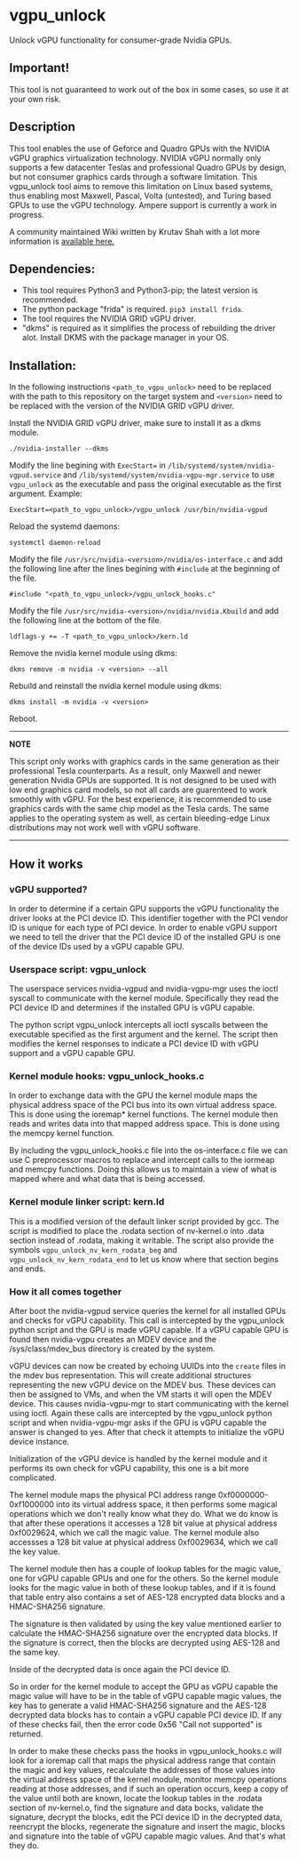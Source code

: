 # vgpu\_unlock

Unlock vGPU functionality for consumer-grade Nvidia GPUs.


## Important!

This tool is not guaranteed to work out of the box in some cases, 
so use it at your own risk.


## Description

This tool enables the use of Geforce and Quadro GPUs with the NVIDIA vGPU
graphics virtualization technology. NVIDIA vGPU normally only supports a 
few datacenter Teslas and professional Quadro GPUs by design, but not 
consumer graphics cards through a software limitation. This vgpu_unlock tool 
aims to remove this limitation on Linux based systems, thus enabling 
most Maxwell, Pascal, Volta (untested), and Turing based GPUs to 
use the vGPU technology. Ampere support is currently a work in progress.  
  
A community maintained Wiki written by Krutav Shah with a lot more information 
is [available here.](https://docs.google.com/document/d/1pzrWJ9h-zANCtyqRgS7Vzla0Y8Ea2-5z2HEi4X75d2Q/edit?usp=sharing)


## Dependencies:

* This tool requires Python3 and Python3-pip; the latest version is recommended.
* The python package "frida" is required. `pip3 install frida`.
* The tool requires the NVIDIA GRID vGPU driver.
* "dkms" is required as it simplifies the process of rebuilding the
  driver alot. Install DKMS with the package manager in your OS.


## Installation:

In the following instructions `<path_to_vgpu_unlock>` need to be replaced with
the path to this repository on the target system and `<version>` need to be
replaced with the version of the NVIDIA GRID vGPU driver.

Install the NVIDIA GRID vGPU driver, make sure to install it as a dkms module.
```
./nvidia-installer --dkms
```

Modify the line begining with `ExecStart=` in `/lib/systemd/system/nvidia-vgpud.service`
and `/lib/systemd/system/nvidia-vgpu-mgr.service` to use `vgpu_unlock` as
the executable and pass the original executable as the first argument. Example:
```
ExecStart=<path_to_vgpu_unlock>/vgpu_unlock /usr/bin/nvidia-vgpud
```

Reload the systemd daemons:
```
systemctl daemon-reload
```

Modify the file `/usr/src/nvidia-<version>/nvidia/os-interface.c` and add the
following line after the lines begining with `#include` at the beginning of the
file.
```
#include "<path_to_vgpu_unlock>/vgpu_unlock_hooks.c"
```

Modify the file `/usr/src/nvidia-<version>/nvidia/nvidia.Kbuild` and add the
following line at the bottom of the file.
```
ldflags-y += -T <path_to_vgpu_unlock>/kern.ld
```

Remove the nvidia kernel module using dkms:
```
dkms remove -m nvidia -v <version> --all
```

Rebuild and reinstall the nvidia kernel module using dkms:
```
dkms install -m nvidia -v <version>
```

Reboot.

---
**NOTE**

This script only works with graphics cards in the same generation as their 
professional Tesla counterparts. As a result, only Maxwell and newer 
generation Nvidia GPUs are supported. It is not designed to be used with
low end graphics card models, so not all cards are guarenteed to work 
smoothly with vGPU. For the best experience, it is recommended to use 
graphics cards with the same chip model as the Tesla cards. 
The same applies to the operating system as well, as certain bleeding-edge 
Linux distributions may not work well with vGPU software.

---

## How it works

### vGPU supported?

In order to determine if a certain GPU supports the vGPU functionality the
driver looks at the PCI device ID. This identifier together with the PCI vendor
ID is unique for each type of PCI device. In order to enable vGPU support we
need to tell the driver that the PCI device ID of the installed GPU is one of
the device IDs used by a vGPU capable GPU.

### Userspace script: vgpu\_unlock

The userspace services nvidia-vgpud and nvidia-vgpu-mgr uses the ioctl syscall
to communicate with the kernel module. Specifically they read the PCI device ID
and determines if the installed GPU is vGPU capable.

The python script vgpu\_unlock intercepts all ioctl syscalls between the
executable specified as the first argument and the kernel. The script then
modifies the kernel responses to indicate a PCI device ID with vGPU support
and a vGPU capable GPU.

### Kernel module hooks: vgpu\_unlock\_hooks.c

In order to exchange data with the GPU the kernel module maps the physical
address space of the PCI bus into its own virtual address space. This is done
using the ioremap\* kernel functions. The kernel module then reads and writes
data into that mapped address space. This is done using the memcpy kernel
function.

By including the vgpu\_unlock\_hooks.c file into the os-interface.c file we can
use C preprocessor macros to replace and intercept calls to the iormeap and
memcpy functions. Doing this allows us to maintain a view of what is mapped
where and what data that is being accessed.

### Kernel module linker script: kern.ld

This is a modified version of the default linker script provided by gcc. The
script is modified to place the .rodata section of nv-kernel.o into .data
section instead of .rodata, making it writable. The script also provide the
symbols `vgpu_unlock_nv_kern_rodata_beg` and `vgpu_unlock_nv_kern_rodata_end`
to let us know where that section begins and ends.

### How it all comes together

After boot the nvidia-vgpud service queries the kernel for all installed GPUs
and checks for vGPU capability. This call is intercepted by the vgpu\_unlock
python script and the GPU is made vGPU capable. If a vGPU capable GPU is found
then nvidia-vgpu creates an MDEV device and the /sys/class/mdev\_bus directory
is created by the system.

vGPU devices can now be created by echoing UUIDs into the `create` files in the
mdev bus representation. This will create additional structures representing
the new vGPU device on the MDEV bus. These devices can then be assigned to VMs,
and when the VM starts it will open the MDEV device. This causes nvidia-vgpu-mgr
to start communicating with the kernel using ioctl. Again these calls are
intercepted by the vgpu\_unlock python script and when nvidia-vgpu-mgr asks if
the GPU is vGPU capable the answer is changed to yes. After that check it
attempts to initialize the vGPU device instance.

Initialization of the vGPU device is handled by the kernel module and it
performs its own check for vGPU capability, this one is a bit more complicated.

The kernel module maps the physical PCI address range 0xf0000000-0xf1000000 into
its virtual address space, it then performs some magical operations which we
don't really know what they do. What we do know is that after these operations
it accesses a 128 bit value at physical address 0xf0029624, which we call the
magic value. The kernel module also accessses a 128 bit value at physical 
address 0xf0029634, which we call the key value.

The kernel module then has a couple of lookup tables for the magic value, one
for vGPU capable GPUs and one for the others. So the kernel module looks for the
magic value in both of these lookup tables, and if it is found that table entry
also contains a set of AES-128 encrypted data blocks and a HMAC-SHA256
signature.

The signature is then validated by using the key value mentioned earlier to
calculate the HMAC-SHA256 signature over the encrypted data blocks. If the
signature is correct, then the blocks are decrypted using AES-128 and the same
key.

Inside of the decrypted data is once again the PCI device ID.

So in order for the kernel module to accept the GPU as vGPU capable the magic
value will have to be in the table of vGPU capable magic values, the key has
to generate a valid HMAC-SHA256 signature and the AES-128 decrypted data blocks
has to contain a vGPU capable PCI device ID. If any of these checks fail, then
the error code 0x56 "Call not supported" is returned.

In order to make these checks pass the hooks in vgpu\_unlock\_hooks.c will look
for a ioremap call that maps the physical address range that contain the magic
and key values, recalculate the addresses of those values into the virtual
address space of the kernel module, monitor memcpy operations reading at those
addresses, and if such an operation occurs, keep a copy of the value until both
are known, locate the lookup tables in the .rodata section of nv-kernel.o, find
the signature and data bocks, validate the signature, decrypt the blocks, edit
the PCI device ID in the decrypted data, reencrypt the blocks, regenerate the
signature and insert the magic, blocks and signature into the table of vGPU
capable magic values. And that's what they do.

